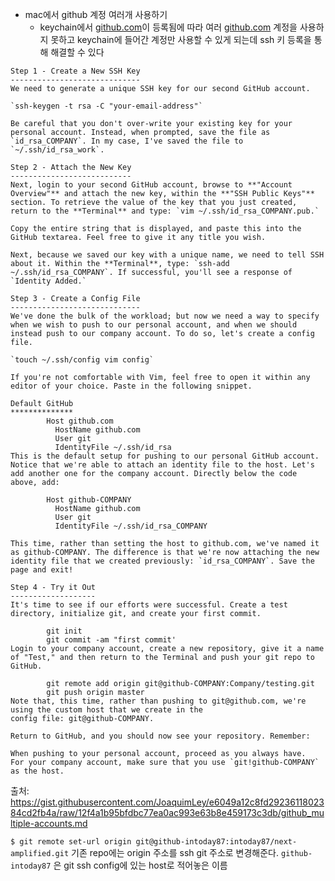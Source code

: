 - mac에서 github 계정 여러개 사용하기
    - keychain에서 [github.com](http://github.com)이 등록됨에 따라 여러 [github.com](http://github.com) 계정을 사용하지 못하고 keychain에 들어간 계정만 사용할 수 있게 되는데 ssh 키 등록을 통해 해결할 수 있다
	
```
Step 1 - Create a New SSH Key
-----------------------------
We need to generate a unique SSH key for our second GitHub account.

`ssh-keygen -t rsa -C "your-email-address"`

Be careful that you don't over-write your existing key for your personal account. Instead, when prompted, save the file as `id_rsa_COMPANY`. In my case, I've saved the file to `~/.ssh/id_rsa_work`.

Step 2 - Attach the New Key
---------------------------
Next, login to your second GitHub account, browse to **"Account Overview"** and attach the new key, within the **"SSH Public Keys"** section. To retrieve the value of the key that you just created, return to the **Terminal** and type: `vim ~/.ssh/id_rsa_COMPANY.pub.`

Copy the entire string that is displayed, and paste this into the GitHub textarea. Feel free to give it any title you wish.

Next, because we saved our key with a unique name, we need to tell SSH about it. Within the **Terminal**, type: `ssh-add ~/.ssh/id_rsa_COMPANY`. If successful, you'll see a response of `Identity Added.`

Step 3 - Create a Config File
-----------------------------
We've done the bulk of the workload; but now we need a way to specify when we wish to push to our personal account, and when we should instead push to our company account. To do so, let's create a config file.

`touch ~/.ssh/config vim config`

If you're not comfortable with Vim, feel free to open it within any editor of your choice. Paste in the following snippet.

Default GitHub
**************
		Host github.com
		  HostName github.com
		  User git
		  IdentityFile ~/.ssh/id_rsa
This is the default setup for pushing to our personal GitHub account. Notice that we're able to attach an identity file to the host. Let's add another one for the company account. Directly below the code above, add:

		Host github-COMPANY
		  HostName github.com
		  User git
		  IdentityFile ~/.ssh/id_rsa_COMPANY

This time, rather than setting the host to github.com, we've named it as github-COMPANY. The difference is that we're now attaching the new identity file that we created previously: `id_rsa_COMPANY`. Save the page and exit!

Step 4 - Try it Out
-------------------
It's time to see if our efforts were successful. Create a test directory, initialize git, and create your first commit.

		git init
		git commit -am "first commit'
Login to your company account, create a new repository, give it a name of "Test," and then return to the Terminal and push your git repo to GitHub.

		git remote add origin git@github-COMPANY:Company/testing.git
		git push origin master
Note that, this time, rather than pushing to git@github.com, we're using the custom host that we create in the
config file: git@github-COMPANY.

Return to GitHub, and you should now see your repository. Remember:

When pushing to your personal account, proceed as you always have.
For your company account, make sure that you use `git!github-COMPANY` as the host.
```
출처: https://gist.githubusercontent.com/JoaquimLey/e6049a12c8fd2923611802384cd2fb4a/raw/12f4a1b95bfdbc77ea0ac993e63b8e459173c3db/github_multiple-accounts.md

`$ git remote set-url origin git@github-intoday87:intoday87/next-amplified.git` 기존 repo에는 origin 주소를 ssh git 주소로 변경해준다. `github-intoday87` 은 git ssh config에 있는 host로 적어놓은 이름
